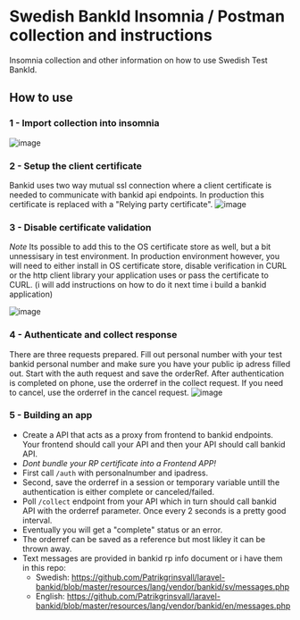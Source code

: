 # Swedish BankId Insomnia / Postman collection and instructions

Insomnia collection and other information on how to use Swedish Test BankId.

## How to use

### 1 - Import collection into insomnia
![image](https://user-images.githubusercontent.com/2749942/146060952-3feda0fc-3d69-477a-be69-1cc60986527b.png)

### 2 - Setup the client certificate
Bankid uses two way mutual ssl connection where a client certificate is needed to communicate with bankid api endpoints. In production this certificate is replaced with a "Relying party certificate". 
![image](https://user-images.githubusercontent.com/2749942/146069167-7fd81d8e-bf4c-41f7-956c-3aee9ee75f7b.png)

### 3 - Disable certificate validation

*Note* Its possible to add this to the OS certificate store as well, but a bit unnessisary in test environment. 
In production environment however, you will need to either install in OS certificate store, disable verification in CURL or the http client library your application uses or pass the certificate to CURL. (i will add instructions on how to do it next time i build a bankid application)

![image](https://user-images.githubusercontent.com/2749942/146069702-6218b126-c104-4f44-a59f-34ff635e5d26.png)


### 4 - Authenticate and collect response
There are three requests prepared. Fill out personal number with your test bankid personal number and make sure you have your public ip adress filled out. Start with the auth request and save the orderRef. After authentication is completed on phone, use the orderref in the collect request. If you need to cancel, use the orderref in the cancel request.
![image](https://user-images.githubusercontent.com/2749942/146068432-cb322c25-36fb-4828-a149-b31778b03ff5.png)

### 5 - Building an app
 - Create a API that acts as a proxy from frontend to bankid endpoints. Your frontend should call your API and then your API should  call bankid API. 
 - *Dont bundle your RP certificate into a Frontend APP!*
 - First call `/auth` with personalnumber and ipadress.
 - Second, save the orderref in a session or temporary variable untill the authentication is either complete or canceled/failed.
 - Poll `/collect` endpoint from your API which in turn should call bankid API with the orderref parameter. Once every 2 seconds is a pretty good interval.  
 - Eventually you will get a "complete" status or an error. 
 - The orderref can be saved as a reference but most likley it can be thrown away.
 - Text messages are provided in bankid rp info document or i have them in this repo:
   - Swedish: https://github.com/Patrikgrinsvall/laravel-bankid/blob/master/resources/lang/vendor/bankid/sv/messages.php
   - English: https://github.com/Patrikgrinsvall/laravel-bankid/blob/master/resources/lang/vendor/bankid/en/messages.php
